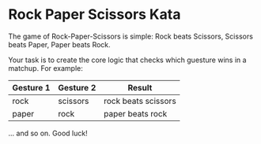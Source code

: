 # Rock Paper Scissors Kata

The game of Rock-Paper-Scissors is simple: Rock beats Scissors, Scissors beats Paper, Paper beats Rock.

Your task is to create the core logic that checks which guesture wins in a matchup. For example:

| Gesture 1 | Gesture 2 | Result              |
| --------- | --------- | ------------------- |
| rock      | scissors  | rock beats scissors |
| paper     | rock      | paper beats rock    |

... and so on. Good luck!
